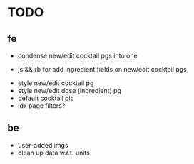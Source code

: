 # TODO

## fe

<!-- * improve navbar styling -->
* condense new/edit cocktail pgs into one
<!-- * edit/delete btns => show cocktail page -->
* js && rb for add ingredient fields on new/edit cocktail pgs
<!-- * nav => partial -->
<!-- * style show page -->
* style new/edit cocktail pg
* style new/edit dose (ingredient) pg
* default cocktail pic
* idx page filters?

## be

* user-added imgs
* clean up data w.r.t. units

